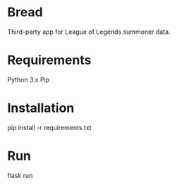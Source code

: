 # Bread
Third-party app for League of Legends summoner data.

# Requirements
Python 3.x
Pip

# Installation
pip install -r requirements.txt

# Run
flask run
